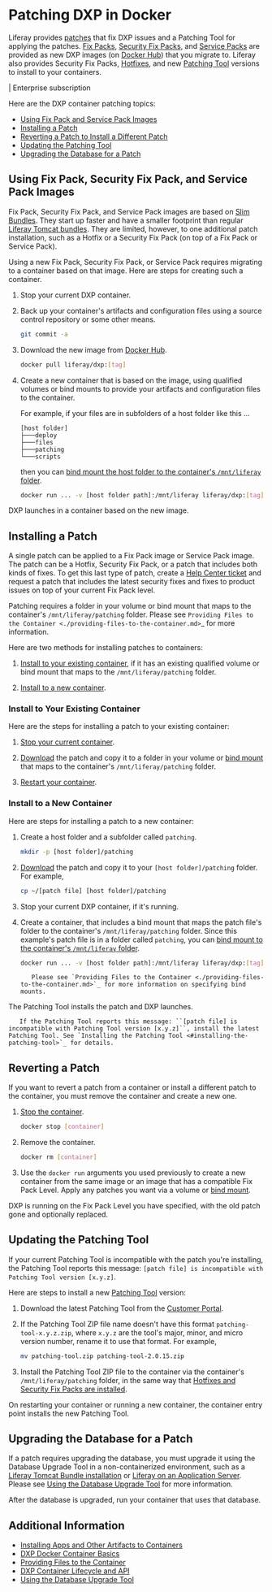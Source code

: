# Patching DXP in Docker

Liferay provides [patches](../../maintaining-a-liferay-dxp-installation/patching-liferay/patching-liferay.md) that fix DXP issues and a Patching Tool for applying the patches. [Fix Packs](../../maintaining-a-liferay-dxp-installation/patching-liferay/patching-liferay.md#fix-packs), [Security Fix Packs](../../maintaining-a-liferay-dxp-installation/patching-liferay/patching-liferay.md#scurity-fix-packs), and [Service Packs](../../maintaining-a-liferay-dxp-installation/patching-liferay/patching-liferay.md#service-packs) are provided as new DXP images (on [Docker Hub](https://hub.docker.com/r/liferay/dxp)) that you migrate to. Liferay also provides Security Fix Packs, [Hotfixes](../../maintaining-a-liferay-dxp-installation/patching-liferay/patching-liferay.md#hotfixes), and new [Patching Tool](../../maintaining-a-liferay-dxp-installation/patching-liferay/installing-the-patching-tool.md) versions to install to your containers.

| Enterprise subscription

Here are the DXP container patching topics:

* [Using Fix Pack and Service Pack Images](#using-fix-pack-security-fix-pack-and-service-pack-images)
* [Installing a Patch](#installing-a-patch)
* [Reverting a Patch to Install a Different Patch](#reverting-a-patch-to-install-a-different-patch)
* [Updating the Patching Tool](#updating-the-patching-tool)
* [Upgrading the Database for a Patch](#upgrading-the-database-for-a-patch)

## Using Fix Pack, Security Fix Pack, and Service Pack Images

Fix Pack, Security Fix Pack, and Service Pack images are based on [Slim Bundles](../..//maintaining-a-liferay-dxp-installation/patching-liferay/advanced-patching/using-slim-bundles.md). They start up faster and have a smaller footprint than regular [Liferay Tomcat bundles](../installing-a-liferay-tomcat-bundle.md). They are limited, however, to one additional patch installation, such as a Hotfix or a Security Fix Pack (on top of a Fix Pack or Service Pack).

Using a new Fix Pack, Security Fix Pack, or Service Pack requires migrating to a container based on that image. Here are steps for creating such a container.

1. Stop your current DXP container.

1. Back up your container's artifacts and configuration files using a source control repository or some other means.

    ```bash
    git commit -a
    ```

1. Download the new image from [Docker Hub](https://hub.docker.com/r/liferay/dxp).

    ```bash
    docker pull liferay/dxp:[tag]
    ```

1. Create a new container that is based on the image, using qualified volumes or bind mounts to provide your artifacts and configuration files to the container.

    For example, if your files are in subfolders of a host folder like this ...

    ```
    [host folder]
    ├───deploy
    ├───files
    ├───patching
    └───scripts
    ```

    then you can [bind mount the host folder to the container's `/mnt/liferay` folder](./providing-files-to-the-container.md#bind-mounting-a-host-folder-to-mnt-liferay).

    ```bash
    docker run ... -v [host folder path]:/mnt/liferay liferay/dxp:[tag]
    ```

DXP launches in a container based on the new image.

## Installing a Patch

A single patch can be applied to a Fix Pack image or Service Pack image. The patch can be a Hotfix, Security Fix Pack, or a patch that includes both kinds of fixes. To get this last type of patch, create a [Help Center ticket](https://help.liferay.com/hc) and request a patch that includes the latest security fixes and fixes to product issues on top of your current Fix Pack level.

Patching requires a folder in your volume or bind mount that maps to the container's `/mnt/liferay/patching` folder. Please see `Providing Files to the Container <./providing-files-to-the-container.md>`_ for more information.

Here are two methods for installing patches to containers:

1. [Install to your existing container](#install-to-your-existing-container), if it has an existing qualified volume or bind mount that maps to the `/mnt/liferay/patching` folder.

1. [Install to a new container](#install-to-a-new-container).

### Install to Your Existing Container

Here are the steps for installing a patch to your existing container:

1. [Stop your current container](./dxp-docker-container-basics.md#stopping-a-container).

1. [Download](https://customer.liferay.com/downloads) the patch and copy it to a folder in your volume or [bind mount](./providing-files-to-the-container.md) that maps to the container's `/mnt/liferay/patching` folder.

1. [Restart your container](./dxp-docker-container-basics.md#restartings-a-container).

### Install to a New Container

Here are steps for installing a patch to a new container:

1. Create a host folder and a subfolder called `patching`.

    ```bash
    mkdir -p [host folder]/patching
    ```

1. [Download](https://customer.liferay.com/downloads) the patch and copy it to your `[host folder]/patching` folder. For example,

   ```bash
   cp ~/[patch file] [host folder]/patching
   ```

1. Stop your current DXP container, if it's running.

1. Create a container, that includes a bind mount that maps the patch file's folder to the container's `/mnt/liferay/patching` folder. Since this example's patch file is in a folder called `patching`, you can [bind mount to the container's `/mnt/liferay` folder](./providing-files-to-the-container.md#bind-mounting-a-host-folder-to-mnt-liferay).

    ```bash
    docker run ... -v [host folder path]:/mnt/liferay liferay/dxp:[tag]
    ```

    ```note::
       Please see `Providing Files to the Container <./providing-files-to-the-container.md>`_ for more information on specifying bind mounts.
    ```

The Patching Tool installs the patch and DXP launches.

```important::
   If the Patching Tool reports this message: ``[patch file] is incompatible with Patching Tool version [x.y.z]``, install the latest Patching Tool. See `Installing the Patching Tool <#installing-the-patching-tool>`_ for details.
```

## Reverting a Patch

If you want to revert a patch from a container or install a different patch to the container, you must remove the container and create a new one.

1. [Stop the container](./dxp-docker-container-basics.md#stopping-a-container).

    ```bash
    docker stop [container]
    ```

1. Remove the container.

    ```bash
    docker rm [container]
    ```

1. Use the `docker run` arguments you used previously to create a new container from the same image or an image that has a compatible Fix Pack Level. Apply any patches you want via a volume or [bind mount](./providing-files-to-the-container.md#bind-mounting-a-host-folder-to-mnt-liferay).

DXP is running on the Fix Pack Level you have specified, with the old patch gone and optionally replaced.

## Updating the Patching Tool

If your current Patching Tool is incompatible with the patch you're installing, the Patching Tool reports this message: `[patch file] is incompatible with Patching Tool version [x.y.z]`.

Here are steps to install a new [Patching Tool](../../maintaining-a-liferay-dxp-installation/patching-liferay/installing-the-patching-tool.md) version:

1. Download the latest Patching Tool from the [Customer Portal](https://customer.liferay.com/downloads?p_p_id=com_liferay_osb_customer_downloads_display_web_DownloadsDisplayPortlet&_com_liferay_osb_customer_downloads_display_web_DownloadsDisplayPortlet_productAssetCategoryId=118191019&_com_liferay_osb_customer_downloads_display_web_DownloadsDisplayPortlet_fileTypeAssetCategoryId=118191066).

1. If the Patching Tool ZIP file name doesn't have this format `patching-tool-x.y.z.zip`, where `x.y.z` are the tool's major, minor, and micro version number, rename it to use that format. For example,

    ```bash
    mv patching-tool.zip patching-tool-2.0.15.zip
    ```

1. Install the Patching Tool ZIP file to the container via the container's `/mnt/liferay/patching` folder, in the same way that [Hotfixes and Security Fix Packs are installed](#installing-a-hotfix-or-security-fix-pack).

On restarting your container or running a new container, the container entry point installs the new Patching Tool.

## Upgrading the Database for a Patch

If a patch requires upgrading the database, you must upgrade it using the Database Upgrade Tool in a non-containerized environment, such as a [Liferay Tomcat Bundle installation](../installing-a-liferay-tomcat-bundle.md) or [Liferay on an Application Server](https://learn.liferay.com/dxp/7.x/en/installation-and-upgrades/installing-liferay/installing_liferay_on_an_application_server.html). Please see [Using the Database Upgrade Tool](../../upgrading-liferay/upgrade-basics/using-the-database-upgrade-tool.md) for more information.

After the database is upgraded, run your container that uses that database.

## Additional Information

* [Installing Apps and Other Artifacts to Containers](./installing-apps-and-other-artifacts-to-containers.md)
* [DXP Docker Container Basics](./dxp-docker-container-basics.md)
* [Providing Files to the Container](./providing-files-to-the-container.md)
* [DXP Container Lifecycle and API](./dxp-container-lifecycle-and-api.md)
* [Using the Database Upgrade Tool](../../upgrading-liferay-dxp/upgrade-basics/using-the-database-upgrade-tool.md)
